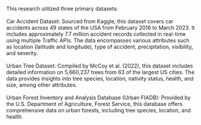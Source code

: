 This research utilized three primary datasets:<br><br>
Car Accident Dataset: Sourced from Kaggle, this dataset covers car accidents across 49 states of the USA from February 2016 to March 2023. It includes approximately 7.7 million accident records collected in real-time using multiple Traffic APIs. The data encompasses various attributes such as location (latitude and longitude), type of accident, precipitation, visibility, and severity.<br><br>
Urban Tree Dataset: Compiled by McCoy et al. (2022), this dataset includes detailed information on 5,660,237 trees from 63 of the largest US cities. The data provides insights into tree species, location, nativity status, health, and size, among other attributes.<br><br>
Urban Forest Inventory and Analysis Database (Urban FIADB): Provided by the U.S. Department of Agriculture, Forest Service, this database offers comprehensive data on urban forests, including tree species, location, and health.
